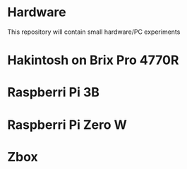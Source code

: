 # Hardware
This repository will contain small hardware/PC experiments

# Hakintosh on Brix Pro 4770R

# Raspberri Pi 3B

# Raspberri Pi Zero W

# Zbox 



